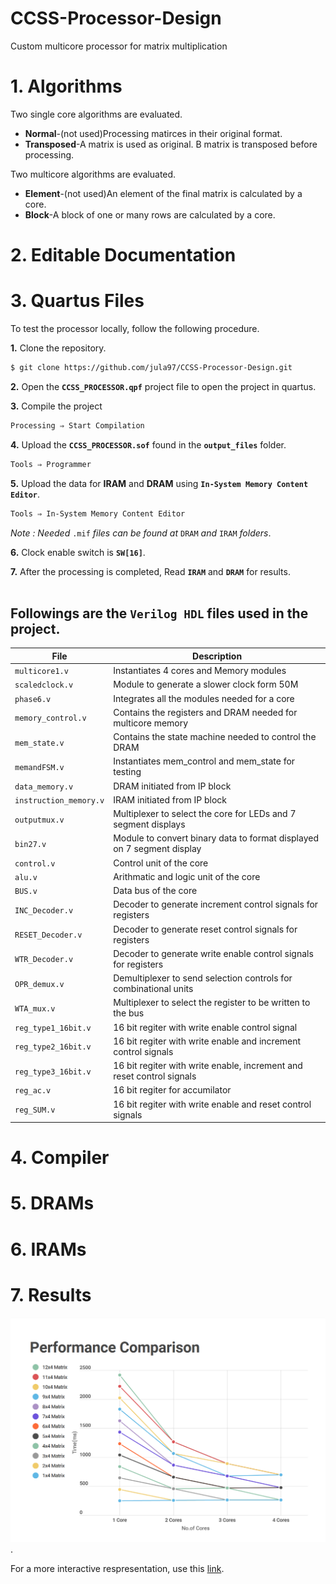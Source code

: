 # CCSS-Processor-Design
Custom multicore processor for matrix multiplication

# 1. Algorithms
Two single core algorithms are evaluated.
- **Normal**-(not used)Processing matirces in their original format.
- **Transposed**-A matrix is used as original. B matrix is transposed before processing.

Two multicore algorithms are evaluated.
- **Element**-(not used)An element of the final matrix is calculated by a core.
- **Block**-A block of one or many rows are calculated by a core.

# 2. Editable Documentation

# 3. Quartus Files
To test the processor locally, follow the following procedure.

**1.** Clone the repository.
```sh
$ git clone https://github.com/jula97/CCSS-Processor-Design.git
```

**2.** Open the **`CCSS_PROCESSOR.qpf`** project file to open the project in quartus.

**3.** Compile the project
```sh
Processing ⇒ Start Compilation
```

**4.** Upload the **`CCSS_PROCESSOR.sof`** found in the **`output_files`** folder.
```sh
Tools ⇒ Programmer
```

**5.** Upload the data for **IRAM** and **DRAM** using **`In-System Memory Content Editor`**.
```sh
Tools ⇒ In-System Memory Content Editor
```
*Note : Needed* `.mif` *files can be found at* `DRAM` *and* `IRAM` *folders*.  

**6.** Clock enable switch is **`SW[16]`**.

**7.** After the processing is completed, Read **`IRAM`** and **`DRAM`** for results.
&nbsp;  
&nbsp;
## Followings are the **`Verilog HDL`** files used in the project.

| File | Description |
| --- | --- |
| `multicore1.v` | Instantiates 4 cores and Memory modules |
| `scaledclock.v` | Module to generate a slower clock form 50M |
| `phase6.v` | Integrates all the modules needed for a core |
| `memory_control.v` | Contains the registers and DRAM needed for multicore memory |
| `mem_state.v` | Contains the state machine needed to control the DRAM |
| `memandFSM.v` | Instantiates mem_control and mem_state for testing |
| `data_memory.v` | DRAM initiated from IP block |
| `instruction_memory.v` | IRAM initiated from IP block |
| `outputmux.v` | Multiplexer to select the core for LEDs and 7 segment displays |
| `bin27.v` | Module to convert binary data to format displayed on 7 segment display |
| `control.v` | Control unit of the core |
| `alu.v` | Arithmatic and logic unit of the core |
| `BUS.v` | Data bus of the core |
| `INC_Decoder.v` | Decoder to generate increment control signals for registers |
| `RESET_Decoder.v` | Decoder to generate reset control signals for registers |
| `WTR_Decoder.v` | Decoder to generate write enable control signals for registers |
| `OPR_demux.v` | Demultiplexer to send selection controls for combinational units |
| `WTA_mux.v` | Multiplexer to select the register to be written to the bus |
| `reg_type1_16bit.v` | 16 bit regiter with write enable control signal |
| `reg_type2_16bit.v` | 16 bit regiter with write enable and increment control signals |
| `reg_type3_16bit.v` | 16 bit regiter with write enable, increment and reset control signals |
| `reg_ac.v` | 16 bit regiter for accumilator |
| `reg_SUM.v` | 16 bit regiter with write enable and reset control signals |

# 4. Compiler

# 5. DRAMs

# 6. IRAMs

# 7. Results

![Performance](https://github.com/jula97/CCSS-Processor-Design/blob/Devel-arrange/7.Results/Results.png).

For a more interactive respresentation, use this [link](https://infogram.com/line-chart-1hmr6g7d7djoz6n?live).

